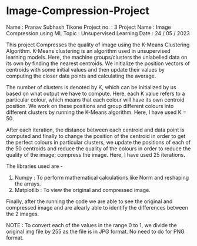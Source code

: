 # Image-Compression-Project

Name : Pranav Subhash Tikone
Project no. : 3
Project Name : Image Compression using ML
Topic : Unsupervised Learning
Date : 24 / 05 / 2023

This project Compresses the quality of image using the K-Means Clustering Algorithm.
K-Means clustering is an algorithm used in unsupervised learning models. Here, the machine groups/clusters the unlabelled data on its own by finding the nearest centroids. We initialize the position vectors of centroids with some initial values and then update their values by computing the closer data points and calculating the average.

The number of clusters is denoted by K, which can be initialized by us based on what output we have to compute. Here, each K value refers to a particular colour, which means that each colour will have its own centroid position. We work on these positions and group different colours into different clusters by running the K-Means algorithm. Here, I have used K = 50.

After each iteration, the distance between each centroid and data point is computed and finally to change the position of the centroid in order to get the perfect colours in particular clusters, we update the positions of each of the 50 centroids and reduce the quality of the colours in order to reduce the quality of the image; compress the image. Here, I have used 25 iterations.

The libraries used are - 
1) Numpy : To perform mathematical calculations like Norm and reshaping the arrays.
2) Matplotlib : To view the original and compressed image.

Finally, after the running the code we are able to see the original and compressed image and are alearly able to identify the differences between the 2 images.

NOTE : To convert each of the values in the range 0 to 1, we divide the original img file by 255 as the file is in JPG format. No need to do for PNG format.
